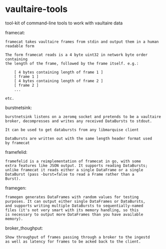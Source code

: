vaultaire-tools
===============

tool-kit of command-line tools to work with vaultaire data

framecat:

	framecat takes vaultaire frames from stdin and output them in a human
	readable form

	The form framecat reads is a 4 byte uint32 in network byte order containing
	the length of the frame, followed by the frame itself. e.g.:

		[ 4 bytes containing length of frame 1 ]
		[ frame 1 ]
		[ 4 bytes containing length of frame 2 ]
		[ frame 2 ]
		...

	etc.

burstnetsink:

	burstnetsink listens on a zeromq socket and pretends to be a vaultaire
	broker, decompresses and writes any received DataBursts to stdout.

	It can be used to get databursts from any libmarquise client

	DataBursts are written out with the same length header format used
	by framecat

framefelid:

	framefelid is a reimplementation of framecat in go, with some
	extra features like JSON output. It supports reading DataBursts;
	unlike framecat it reads either a single DataFrame or a single
	DataBurst (pass -burst=false to read a Frame rather than a
	Burst). 

framegen:

	framegen generates DataFrames with random values for testing
	purposes. It can output either single DataFrames or DataBursts,
	and supports writing multiple DataBursts to sequentially-named
	files (it's not very smart with its memory handling, so this
	is necessary to output more DataFrames than you have available
	memory).

broker\_thoughput:

	Show throughput of frames passing through a broker to the ingestd
	as well as latency for frames to be acked back to the client.

